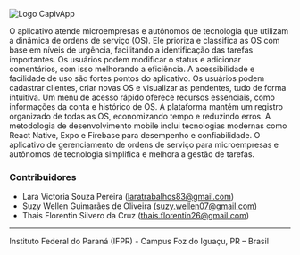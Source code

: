![Logo CapivApp](https://pasteboard.co/7tBRCtqBFqHt.jpg)

O aplicativo atende microempresas e autônomos de tecnologia que utilizam a dinâmica de ordens de serviço (OS). Ele prioriza e classifica as OS com base em níveis de urgência, facilitando a identificação das tarefas importantes. Os usuários podem modificar o status e adicionar comentários, com isso melhorando a eficiência. A acessibilidade e facilidade de uso são fortes pontos do aplicativo. Os usuários podem cadastrar clientes, criar novas OS e visualizar as pendentes, tudo de forma intuitiva. Um menu de acesso rápido oferece recursos essenciais, como informações da conta e histórico de OS. A plataforma mantém um registro organizado de todas as OS, economizando tempo e reduzindo erros. A metodologia de desenvolvimento mobile inclui tecnologias modernas como React Native, Expo e Firebase para desempenho e confiabilidade. O aplicativo de gerenciamento de ordens de serviço para microempresas e autônomos de tecnologia simplifica e melhora a gestão de tarefas.

### Contribuidores
- Lara Victoria Souza Pereira (laratrabalhos83@gmail.com)
- Suzy Wellen Guimarães de Oliveira (suzy.wellen07@gmail.com)
- Thais Florentin Silvero da Cruz (thais.florentin26@gmail.com)

---

Instituto Federal do Paraná (IFPR) - Campus Foz do Iguaçu, PR – Brasil






